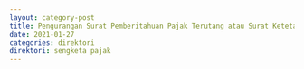 ```yaml
---
layout: category-post
title: Pengurangan Surat Pemberitahuan Pajak Terutang atau Surat Ketetapan Pajak PBB yang Tidak Benar
date: 2021-01-27
categories: direktori
direktori: sengketa pajak
---
```

